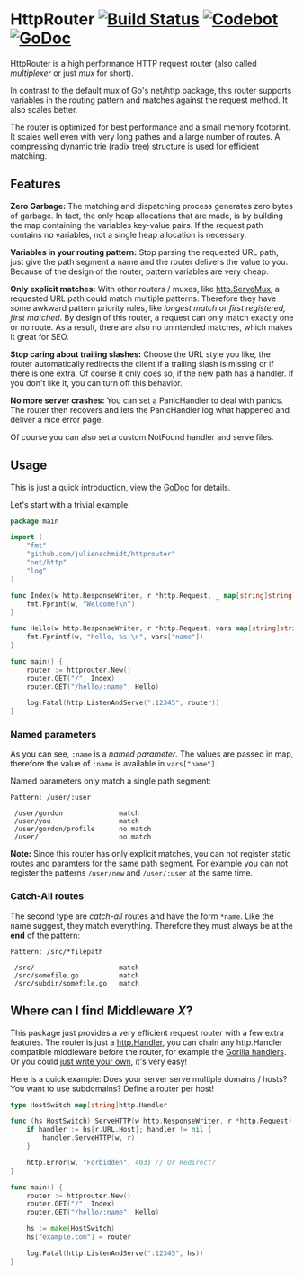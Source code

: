 # HttpRouter [![Build Status](https://travis-ci.org/julienschmidt/httprouter.png?branch=master)](https://travis-ci.org/julienschmidt/httprouter) [![Codebot](https://codebot.io/badge/github.com/julienschmidt/httprouter.png)](http://codebot.io/doc/pkg/github.com/julienschmidt/httprouter "Codebot") [![GoDoc](http://godoc.org/github.com/julienschmidt/httprouter?status.png)](http://godoc.org/github.com/julienschmidt/httprouter)

HttpRouter is a high performance HTTP request router
(also called *multiplexer* or just *mux* for short).

In contrast to the default mux of Go's net/http package, this router supports
variables in the routing pattern and matches against the request method.
It also scales better.

The router is optimized for best performance and a small memory footprint.
It scales well even with very long pathes and a large number of routes.
A compressing dynamic trie (radix tree) structure is used for efficient matching.

## Features
**Zero Garbage:** The matching and dispatching process generates zero bytes of garbage. In fact, the only heap allocations that are made, is by building the map containing the variables key-value pairs. If the request path contains no variables, not a single heap allocation is necessary.

**Variables in your routing pattern:** Stop parsing the requested URL path, just give the path segment a name and the router delivers the value to you. Because of the design of the router, pattern variables are very cheap.

**Only explicit matches:** With other routers / muxes, like [http.ServeMux](http://golang.org/pkg/net/http/#ServeMux), a requested URL path could match multiple patterns. Therefore they have some awkward pattern priority rules, like *longest match* or *first registered, first matched*. By design of this router, a request can only match exactly one or no route. As a result, there are also no unintended matches, which makes it great for SEO. 

**Stop caring about trailing slashes:** Choose the URL style you like, the router automatically redirects the client if a trailing slash is missing or if there is one extra. Of course it only does so, if the new path has a handler. If you don't like it, you can turn off this behavior.

**No more server crashes:** You can set a PanicHandler to deal with panics. The router then recovers and lets the PanicHandler log what happened and deliver a nice error page.

Of course you can also set a custom NotFound handler and serve files.

## Usage
This is just a quick introduction, view the [GoDoc](http://godoc.org/github.com/julienschmidt/httprouter) for details.

Let's start with a trivial example:
```go
package main

import (
    "fmt"
    "github.com/julienschmidt/httprouter"
    "net/http"
    "log"
)

func Index(w http.ResponseWriter, r *http.Request, _ map[string]string) {
    fmt.Fprint(w, "Welcome!\n")
}

func Hello(w http.ResponseWriter, r *http.Request, vars map[string]string) {
    fmt.Fprintf(w, "hello, %s!\n", vars["name"])
}

func main() {
    router := httprouter.New()
    router.GET("/", Index)
    router.GET("/hello/:name", Hello)

    log.Fatal(http.ListenAndServe(":12345", router))
}
```

### Named parameters
As you can see, `:name` is a *named parameter*.
The values are passed in map, therefore the value of `:name` is available in `vars["name"]`.

Named parameters only match a single path segment:
```
Pattern: /user/:user

 /user/gordon              match
 /user/you                 match
 /user/gordon/profile      no match
 /user/                    no match
```

**Note:** Since this router has only explicit matches, you can not register static routes and paramters for the same path segment. For example you can not register the patterns `/user/new` and `/user/:user` at the same time.

### Catch-All routes
The second type are *catch-all* routes and have the form `*name`. Like the name suggest, they match everything.
Therefore they must always be at the **end** of the pattern:
```
Pattern: /src/*filepath

 /src/                     match
 /src/somefile.go          match
 /src/subdir/somefile.go   match
```

## Where can I find Middleware *X*?
This package just provides a very efficient request router with a few extra features. The router is just a [http.Handler](http://golang.org/pkg/net/http/#Handler), you can chain any http.Handler compatible middleware before the router, for example the [Gorilla handlers](http://www.gorillatoolkit.org/pkg/handlers). Or you could [just write your own](http://justinas.org/writing-http-middleware-in-go/), it's very easy!

Here is a quick example: Does your server serve multiple domains / hosts? You want to use subdomains?
Define a router per host!
```go
type HostSwitch map[string]http.Handler

func (hs HostSwitch) ServeHTTP(w http.ResponseWriter, r *http.Request) {
	if handler := hs[r.URL.Host]; handler != nil {
		handler.ServeHTTP(w, r)
	}

	http.Error(w, "Forbidden", 403) // Or Redirect?
}

func main() {
    router := httprouter.New()
    router.GET("/", Index)
    router.GET("/hello/:name", Hello)

    hs := make(HostSwitch)
	hs["example.com"] = router

    log.Fatal(http.ListenAndServe(":12345", hs))
}
```
